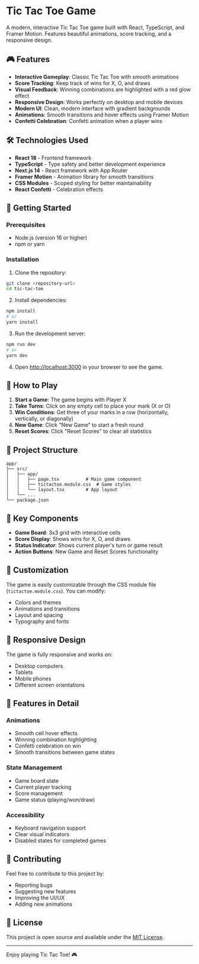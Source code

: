 # Tic Tac Toe Game

A modern, interactive Tic Tac Toe game built with React, TypeScript, and Framer Motion. Features beautiful animations, score tracking, and a responsive design.

## 🎮 Features

- **Interactive Gameplay**: Classic Tic Tac Toe with smooth animations
- **Score Tracking**: Keep track of wins for X, O, and draws
- **Visual Feedback**: Winning combinations are highlighted with a red glow effect
- **Responsive Design**: Works perfectly on desktop and mobile devices
- **Modern UI**: Clean, modern interface with gradient backgrounds
- **Animations**: Smooth transitions and hover effects using Framer Motion
- **Confetti Celebration**: Confetti animation when a player wins

## 🛠️ Technologies Used

- **React 18** - Frontend framework
- **TypeScript** - Type safety and better development experience
- **Next.js 14** - React framework with App Router
- **Framer Motion** - Animation library for smooth transitions
- **CSS Modules** - Scoped styling for better maintainability
- **React Confetti** - Celebration effects

## 🚀 Getting Started

### Prerequisites

- Node.js (version 16 or higher)
- npm or yarn

### Installation

1. Clone the repository:
```bash
git clone <repository-url>
cd tic-tac-toe
```

2. Install dependencies:
```bash
npm install
# or
yarn install
```

3. Run the development server:
```bash
npm run dev
# or
yarn dev
```

4. Open [http://localhost:3000](http://localhost:3000) in your browser to see the game.

## 🎯 How to Play

1. **Start a Game**: The game begins with Player X
2. **Take Turns**: Click on any empty cell to place your mark (X or O)
3. **Win Conditions**: Get three of your marks in a row (horizontally, vertically, or diagonally)
4. **New Game**: Click "New Game" to start a fresh round
5. **Reset Scores**: Click "Reset Scores" to clear all statistics

## 📁 Project Structure

```
app/
├── src/
│   ├── app/
│   │   ├── page.tsx          # Main game component
│   │   ├── tictactoe.module.css  # Game styles
│   │   └── layout.tsx        # App layout
│   └── ...
└── package.json
```

## 🎨 Key Components

- **Game Board**: 3x3 grid with interactive cells
- **Score Display**: Shows wins for X, O, and draws
- **Status Indicator**: Shows current player's turn or game result
- **Action Buttons**: New Game and Reset Scores functionality

## 🔧 Customization

The game is easily customizable through the CSS module file (`tictactoe.module.css`). You can modify:
- Colors and themes
- Animations and transitions
- Layout and spacing
- Typography and fonts

## 📱 Responsive Design

The game is fully responsive and works on:
- Desktop computers
- Tablets
- Mobile phones
- Different screen orientations

## 🎉 Features in Detail

### Animations
- Smooth cell hover effects
- Winning combination highlighting
- Confetti celebration on win
- Smooth transitions between game states

### State Management
- Game board state
- Current player tracking
- Score management
- Game status (playing/won/draw)

### Accessibility
- Keyboard navigation support
- Clear visual indicators
- Disabled states for completed games

## 🤝 Contributing

Feel free to contribute to this project by:
- Reporting bugs
- Suggesting new features
- Improving the UI/UX
- Adding new animations

## 📄 License

This project is open source and available under the [MIT License](LICENSE).

---

Enjoy playing Tic Tac Toe! 🎮